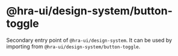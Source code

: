 # @hra-ui/design-system/button-toggle

Secondary entry point of `@hra-ui/design-system`. It can be used by importing from `@hra-ui/design-system/button-toggle`.

